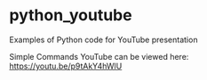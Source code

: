# python_youtube
Examples of Python code for YouTube presentation

Simple Commands YouTube can be viewed here: https://youtu.be/p9tAkY4hWlU

